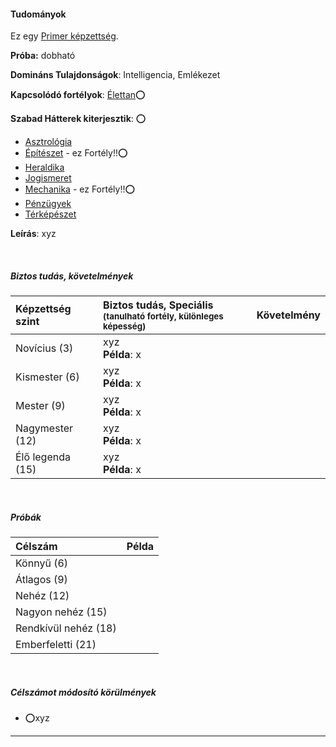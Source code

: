 #### Tudományok

Ez egy [Primer képzettség](../010_karakteralkotas.md#primer-%C3%A9s-szekunder-ismeretek-kateg%C3%B3ri%C3%A1i).

**Próba:** dobható

**Domináns Tulajdonságok**: Intelligencia, Emlékezet

**Kapcsolódó fortélyok**: [Élettan](../fortelyok.altalanos/elettan.md)⭕

**Szabad Hátterek kiterjesztik**: ⭕
- [Asztrológia](../hatterek.szabad/asztrologia.md)
- [Építészet](https://github.com/kaktusztea/km100/blob/master/md/fortelyok.altalanos/epiteszet.md) - ez Fortély!!⭕
- [Heraldika](../hatterek.szabad/heraldika.md)
- [Jogismeret](../hatterek.szabad/jogismeret.md)
- [Mechanika](../fortelyok.altalanos/mechanika.md) - ez Fortély!!⭕
- [Pénzügyek](../hatterek.szabad/penzugyek.md)
- [Térképészet](../hatterek.szabad/terkepeszet.md)

**Leírás**: xyz


<br />

##### Biztos tudás, követelmények

| Képzettség szint | Biztos tudás, Speciális <br /><sub>(tanulható fortély, különleges  képesség)</sub> | Követelmény |
|:---------------- |:---------------------------------------------------------------------------------- |:-----------:|
| Novícius (3)     | xyz <br /> **Példa**: x                                                            |             |
| Kismester (6)    | xyz <br /> **Példa**: x                                                            |             |
| Mester (9)       | xyz <br /> **Példa**: x                                                            |             |
| Nagymester (12)  | xyz <br /> **Példa**: x                                                            |             |
| Élő legenda (15) | xyz <br /> **Példa**: x                                                            |             |

<br />

##### Próbák

| Célszám | Példa  |
| :----------- | :----------- |
| Könnyű       (6)  | |
| Átlagos      (9)  | |
| Nehéz        (12) | |
| Nagyon nehéz (15) | |
| Rendkívül nehéz (18) | |
| Emberfeletti (21) | |

<br />

##### Célszámot módosító körülmények

- ⭕xyz

---
